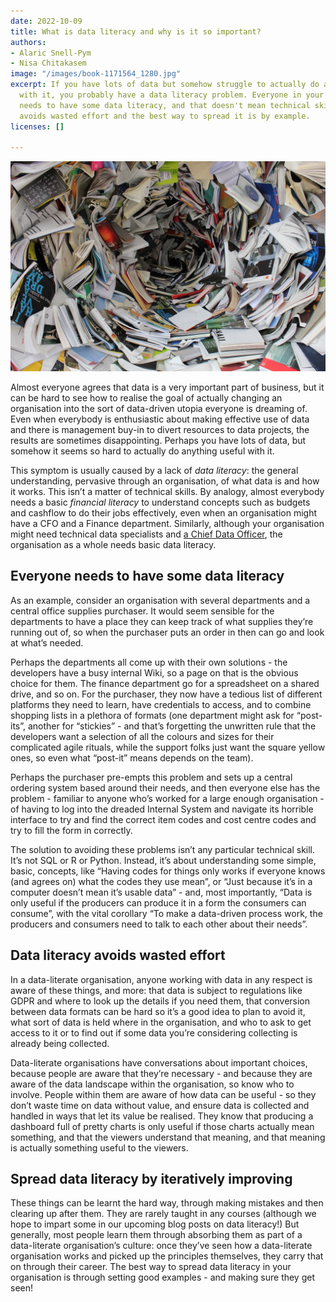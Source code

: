 ```yaml
---
date: 2022-10-09
title: What is data literacy and why is it so important?
authors:
- Alaric Snell-Pym
- Nisa Chitakasem
image: "/images/book-1171564_1280.jpg"
excerpt: If you have lots of data but somehow struggle to actually do anything useful
  with it, you probably have a data literacy problem. Everyone in your organisation
  needs to have some data literacy, and that doesn't mean technical skills. Data literacy
  avoids wasted effort and the best way to spread it is by example.
licenses: []

---
```

![](/images/book-1171564_1280.jpg)

Almost everyone agrees that data is a very important part of business, but it can be hard to see how to realise the goal of actually changing an organisation into the sort of data-driven utopia everyone is dreaming of. Even when everybody is enthusiastic about making effective use of data and there is management buy-in to divert resources to data projects, the results are sometimes disappointing. Perhaps you have lots of data, but somehow it seems so hard to actually do anything useful with it.

This symptom is usually caused by a lack of _data literacy_: the general understanding, pervasive through an organisation, of what data is and how it works. This isn’t a matter of technical skills. By analogy, almost everybody needs a basic _financial literacy_ to understand concepts such as budgets and cashflow to do their jobs effectively, even when an organisation might have a CFO and a Finance department. Similarly, although your organisation might need technical data specialists and [a Chief Data Officer](/cdo-as-a-service.html), the organisation as a whole needs basic data literacy.

## Everyone needs to have some data literacy

As an example, consider an organisation with several departments and a central office supplies purchaser. It would seem sensible for the departments to have a place they can keep track of what supplies they’re running out of, so when the purchaser puts an order in then can go and look at what’s needed.

Perhaps the departments all come up with their own solutions - the developers have a busy internal Wiki, so a page on that is the obvious choice for them. The finance department go for a spreadsheet on a shared drive, and so on. For the purchaser, they now have a tedious list of different platforms they need to learn, have credentials to access, and to combine shopping lists in a plethora of formats (one department might ask for “post-its”, another for “stickies” - and that’s forgetting the unwritten rule that the developers want a selection of all the colours and sizes for their complicated agile rituals, while the support folks just want the square yellow ones, so even what “post-it” means depends on the team).

Perhaps the purchaser pre-empts this problem and sets up a central ordering system based around their needs, and then everyone else has the problem - familiar to anyone who’s worked for a large enough organisation - of having to log into the dreaded Internal System and navigate its horrible interface to try and find the correct item codes and cost centre codes and try to fill the form in correctly.

The solution to avoiding these problems isn’t any particular technical skill. It’s not SQL or R or Python. Instead, it’s about understanding some simple, basic, concepts, like “Having codes for things only works if everyone knows (and agrees on) what the codes they use mean”, or “Just because it’s in a computer doesn’t mean it’s usable data” - and, most importantly, “Data is only useful if the producers can produce it in a form the consumers can consume”, with the vital corollary “To make a data-driven process work, the producers and consumers need to talk to each other about their needs”.

## Data literacy avoids wasted effort

In a data-literate organisation, anyone working with data in any respect is aware of these things, and more: that data is subject to regulations like GDPR and where to look up the details if you need them, that conversion between data formats can be hard so it’s a good idea to plan to avoid it, what sort of data is held where in the organisation, and who to ask to get access to it or to find out if some data you’re considering collecting is already being collected.

Data-literate organisations have conversations about important choices, because people are aware that they’re necessary - and because they are aware of the data landscape within the organisation, so know who to involve. People within them are aware of how data can be useful - so they don’t waste time on data without value, and ensure data is collected and handled in ways that let its value be realised. They know that producing a dashboard full of pretty charts is only useful if those charts actually mean something, and that the viewers understand that meaning, and that meaning is actually something useful to the viewers.

## Spread data literacy by iteratively improving

These things can be learnt the hard way, through making mistakes and then clearing up after them. They are rarely taught in any courses (although we hope to impart some in our upcoming blog posts on data literacy!) But generally, most people learn them through absorbing them as part of a data-literate organisation’s culture: once they’ve seen how a data-literate organisation works and picked up the principles themselves, they carry that on through their career. The best way to spread data literacy in your organisation is through setting good examples - and making sure they get seen!